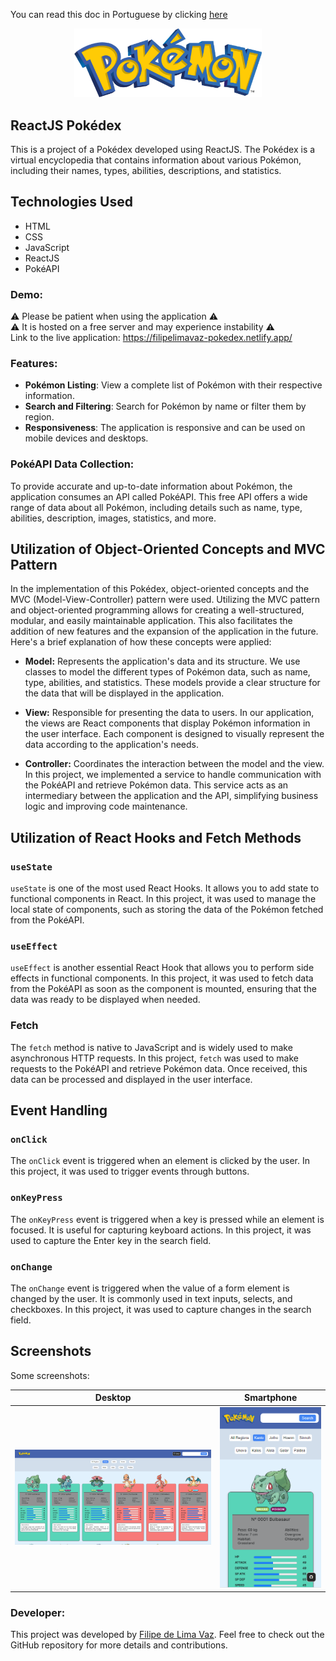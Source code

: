 You can read this doc in Portuguese by clicking [here](./README.md)

<p align="center">
  <img src="/src/assets/pokemon.png" width="300px" alt="Pokemon logo">
</p>

## ReactJS Pokédex

This is a project of a Pokédex developed using ReactJS. The Pokédex is a virtual encyclopedia that contains information about various Pokémon, including their names, types, abilities, descriptions, and statistics.

## Technologies Used

- HTML
- CSS
- JavaScript
- ReactJS
- PokéAPI

### Demo:

⚠️ Please be patient when using the application ⚠️ </br>
⚠️ It is hosted on a free server and may experience instability ⚠️ </br>
Link to the live application: https://filipelimavaz-pokedex.netlify.app/

### Features:

- **Pokémon Listing**: View a complete list of Pokémon with their respective information.
- **Search and Filtering**: Search for Pokémon by name or filter them by region.
- **Responsiveness**: The application is responsive and can be used on mobile devices and desktops.

### PokéAPI Data Collection:

To provide accurate and up-to-date information about Pokémon, the application consumes an API called PokéAPI. This free API offers a wide range of data about all Pokémon, including details such as name, type, abilities, description, images, statistics, and more.

## Utilization of Object-Oriented Concepts and MVC Pattern

In the implementation of this Pokédex, object-oriented concepts and the MVC (Model-View-Controller) pattern were used. Utilizing the MVC pattern and object-oriented programming allows for creating a well-structured, modular, and easily maintainable application. This also facilitates the addition of new features and the expansion of the application in the future. Here's a brief explanation of how these concepts were applied:

- **Model:** Represents the application's data and its structure. We use classes to model the different types of Pokémon data, such as name, type, abilities, and statistics. These models provide a clear structure for the data that will be displayed in the application.

- **View:** Responsible for presenting the data to users. In our application, the views are React components that display Pokémon information in the user interface. Each component is designed to visually represent the data according to the application's needs.

- **Controller:** Coordinates the interaction between the model and the view. In this project, we implemented a service to handle communication with the PokéAPI and retrieve Pokémon data. This service acts as an intermediary between the application and the API, simplifying business logic and improving code maintenance.

## Utilization of React Hooks and Fetch Methods

### `useState`

`useState` is one of the most used React Hooks. It allows you to add state to functional components in React. In this project, it was used to manage the local state of components, such as storing the data of the Pokémon fetched from the PokéAPI.

### `useEffect`

`useEffect` is another essential React Hook that allows you to perform side effects in functional components. In this project, it was used to fetch data from the PokéAPI as soon as the component is mounted, ensuring that the data was ready to be displayed when needed.

### Fetch

The `fetch` method is native to JavaScript and is widely used to make asynchronous HTTP requests. In this project, `fetch` was used to make requests to the PokéAPI and retrieve Pokémon data. Once received, this data can be processed and displayed in the user interface.

## Event Handling

### `onClick`

The `onClick` event is triggered when an element is clicked by the user. In this project, it was used to trigger events through buttons.

### `onKeyPress`

The `onKeyPress` event is triggered when a key is pressed while an element is focused. It is useful for capturing keyboard actions. In this project, it was used to capture the Enter key in the search field.

### `onChange`

The `onChange` event is triggered when the value of a form element is changed by the user. It is commonly used in text inputs, selects, and checkboxes. In this project, it was used to capture changes in the search field.

## Screenshots

Some screenshots:

| Desktop | Smartphone |
|----------------|---------------|
| ![PC](src/assets/screenshot_1.png) | ![Mobile](src/assets/screenshot_2.png) |

### Developer:

This project was developed by [Filipe de Lima Vaz](https://www.linkedin.com/in/filipe-de-lima-vaz/). Feel free to check out the GitHub repository for more details and contributions.
